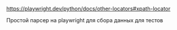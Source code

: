 https://playwright.dev/python/docs/other-locators#xpath-locator


Простой парсер на playwright для сбора данных для тестов
